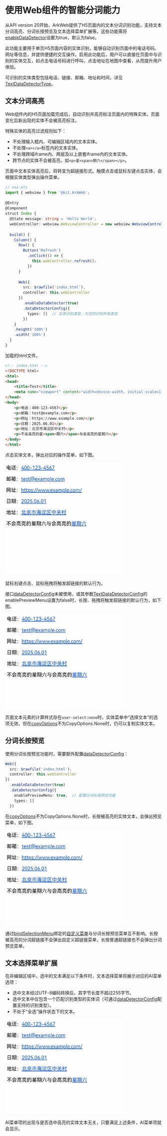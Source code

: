 # 使用Web组件的智能分词能力
<!--Kit: ArkWeb-->
<!--Subsystem: Web-->
<!--Owner: @zourongchun-->
<!--SE: @zhufenghao-->
<!--TSE: @ghiker-->
从API version 20开始，ArkWeb提供了H5页面内的文本分词识别功能，支持文本分词高亮、分词长按预览及文本选择菜单扩展等。这些功能需将[enableDataDetector](../reference/apis-arkweb/arkts-basic-components-web-attributes.md#enabledatadetector20)设置为true，默认为false。

此功能主要用于单页H5页面内容的实体识别，能够自动识别页面中的电话号码、网址等信息，并提供便捷的交互操作。启用此功能后，用户可以直接在页面中与识别的实体交互，如点击电话号码进行呼叫，点击地址在地图中查看，从而提升用户体验。

可识别的实体类型包括电话、链接、邮箱、地址和时间，详见[TextDataDetectorType](../reference/apis-arkui/arkui-ts/ts-text-common.md#textdatadetectortype11枚举说明)。


## 文本分词高亮
Web组件内的H5页面加载完成后，自动识别并高亮标注页面内的特殊实体。页面变化后新出现的实体不会被高亮标注。

特殊实体的高亮过滤规则如下：

- 不处理输入框内、可编辑区域内的文本实体。
- 不处理`<a></a>`标签内的文本实体。
- 不处理跨域iframe内、两层及以上嵌套iframe内的文本实体。
- 跨节点的实体不会被高亮，如`<p>星<span>期六</span></p>`。

页面中文本实体高亮后，将转变为超链接形式。触摸点击或鼠标左键点击实体，会根据实体类型弹出操作菜单。

```ts
// xxx.ets
import { webview } from '@kit.ArkWeb';

@Entry
@Component
struct Index {
  @State message: string = 'Hello World';
  webController: webview.WebviewController = new webview.WebviewController();

  build() {
    Column() {
      Row() {
        Button('Refresh')
          .onClick(() => {
            this.webController.refresh();
          })
      }

      Web({
        src: $rawfile('index.html'),
        controller: this.webController
      })
        .enableDataDetector(true)
        .dataDetectorConfig({
          types: []  // 实体识别类型，为空则识别所有类型
        })
    }
    .height('100%')
    .width('100%')
  }
}
```

加载的html文件。
```html
<!-- index.html -->
<!DOCTYPE html>
<html>
<head>
    <title>Test</title>
    <meta name="viewport" content="width=device-width, initial-scale=1.0">
</head>
<body>
    <p>电话：400-123-4567</p>
    <p>邮箱：test@example.com</p>
    <p>网址：https://www.example.com/</p>
    <p>日期：2025.06.01</p>
    <p>地址：北京市海淀区中关村</p>
    <p>不会高亮的星<span>期六</span>与会高亮的星期六</p>
</body>
</html>
```
点击实体文本，弹出对应的操作菜单，如下图。

![web-data-detector-menu](figures/web-data-detector-menu.gif)

鼠标右键点击、鼠标拖拽将触发超链接的默认行为。

接口[dataDetectorConfig](../reference/apis-arkweb/arkts-basic-components-web-attributes.md#datadetectorconfig20)未被使用，或其参数[TextDataDetectorConfig](../reference/apis-arkui/arkui-ts/ts-text-common.md#textdatadetectorconfig11对象说明)的enablePreviewMenu设置为false时，长按、拖拽将触发超链接的默认行为，如下图。

![web-data-detector-normal-drag](figures/web-data-detector-normal-drag.gif)

页面文本元素的计算样式存在`user-select:none`时，实体菜单中“选择文本”的选项无效，但在[copyOptions](../reference/apis-arkweb/arkts-basic-components-web-attributes.md#copyoptions11)不为CopyOptions.None时，仍可以复制实体文本。

## 分词长按预览
使用分词长按预览功能时，需要额外配置[dataDetectorConfig](../reference/apis-arkweb/arkts-basic-components-web-attributes.md#datadetectorconfig20)：

<!--code_no_check-->
```ts
Web({
  src: $rawfile('index.html'),
  controller: this.webController
})
  .enableDataDetector(true)
  .dataDetectorConfig({
    enablePreviewMenu: true,  // 配置分词长按预览功能
    types: []
  })
```
在[copyOptions](../reference/apis-arkweb/arkts-basic-components-web-attributes.md#copyoptions11)不为CopyOptions.None时，长按被高亮的实体文本，会弹出预览菜单，如下图。

![web-data-detector-preview-drag](figures/web-data-detector-preview-drag.gif)

通过[bindSelectionMenu](../reference/apis-arkweb/arkts-basic-components-web-attributes.md#bindselectionmenu13)绑定的[自定义菜单](web_menu.md#自定义菜单)与分词长按预览菜单互不影响。长按被高亮的分词超链接不会弹出自定义超链接菜单，长按普通超链接也不会弹出分词预览菜单。


## 文本选择菜单扩展
在非编辑区域中，选中的文本满足以下条件时，文本选择菜单将展示对应的AI菜单选项：

- 选中文本经过UTF-8编码转换后，其字节长度不超过255字节。
- 选中文本中仅包含一个匹配识别类型的实体词（可通过[dataDetectorConfig](../reference/apis-arkweb/arkts-basic-components-web-attributes.md#datadetectorconfig20)配置支持的识别类型）。
- 不处于“全选”操作状态下的文本。

![web-data-detector-selection-menu](figures/web-data-detector-selection-menu.gif)

AI菜单项的出现与是否选中高亮的实体文本无关，只要满足上述条件，AI菜单项就会显示。